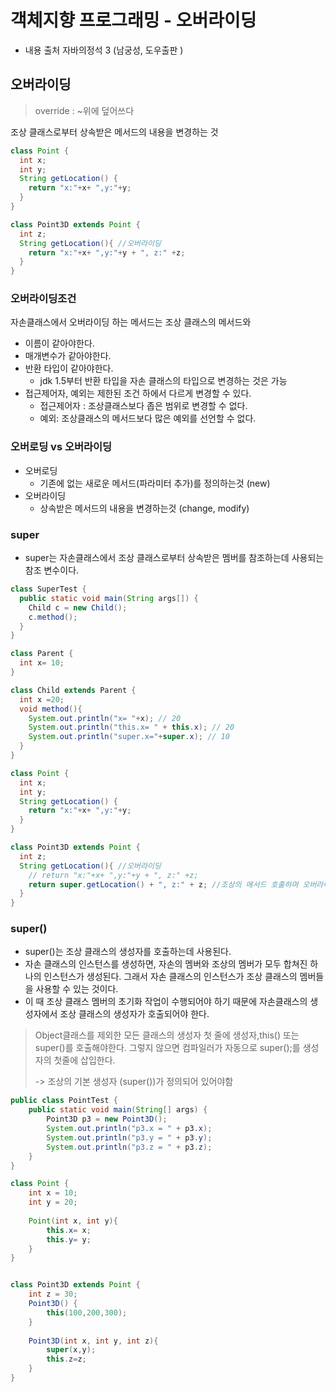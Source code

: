 # 객체지향 프로그래밍 - 오버라이딩

- 내용 출처 자바의정석 3 (남궁성, 도우출판 )

## 오버라이딩

> override : ~위에 덮어쓰다 

조상 클래스로부터 상속받은 메서드의 내용을 변경하는 것    



```java
class Point {
  int x;
  int y;
  String getLocation() {
    return "x:"+x+ ",y:"+y;
  }
}

class Point3D extends Point {
  int z;
  String getLocation(){ //오버라이딩 
    return "x:"+x+ ",y:"+y + ", z:" +z; 
  }
}
```



### 오버라이딩조건

자손클래스에서 오버라이딩 하는 메서드는 조상 클래스의 메서드와

- 이름이 같아야한다.
- 매개변수가 같아야한다.
- 반환 타입이 같아야한다. 
  -  jdk 1.5부터 반환 타입을 자손 클래스의 타입으로 변경하는 것은 가능 
- 접근제어자, 예외는 제한된 조건 하에서 다르게 변경할 수 있다.
  - 접근제어자 : 조상클래스보다 좁은 범위로 변경할 수 없다. 
  - 예외: 조상클래스의 메서드보다 많은 예외를 선언할 수 없다. 



### 오버로딩 vs 오버라이딩

- 오버로딩 
  - 기존에 없는 새로운 메서드(파라미터 추가)를 정의하는것 (new)
- 오버라이딩
  - 상속받은 메서드의 내용을 변경하는것 (change, modify)

### super

- super는 자손클래스에서 조상 클래스로부터 상속받은 멤버를 참조하는데 사용되는 참조 변수이다. 

```java
class SuperTest {
  public static void main(String args[]) {
    Child c = new Child();
    c.method();
  }
}

class Parent {
  int x= 10;
}

class Child extends Parent {
  int x =20;
  void method(){
    System.out.println("x= "+x); // 20
    System.out.println("this.x= " + this.x); // 20
    System.out.println("super.x="+super.x); // 10
  }
}
```

```java
class Point {
  int x;
  int y;
  String getLocation() {
    return "x:"+x+ ",y:"+y;
  }
}

class Point3D extends Point {
  int z;
  String getLocation(){ //오버라이딩 
    // return "x:"+x+ ",y:"+y + ", z:" +z; 
    return super.getLocation() + ", z:" + z; //조상의 메서드 호출하며 오버라이딩 
  }
}
```

### super()

- super()는 조상 클래스의 생성자를 호출하는데 사용된다. 
- 자손 클래스의 인스턴스를 생성하면, 자손의 멤버와 조상의 멤버가 모두 합쳐진 하나의 인스턴스가 생성된다. 그래서 자손 클래스의 인스턴스가 조상 클래스의 멤버들을 사용할 수 있는 것이다.
- 이 때 조상 클래스 멤버의 초기화 작업이 수행되어야 하기 때문에 자손클래스의 생성자에서 조상 클래스의 생성자가 호출되어야 한다.

> Object클래스를 제외한 모든 클래스의 생성자 첫 줄에 생성자,this() 또는 super()를 호출해야한다. 그렇지 않으면 컴파일러가 자동으로 super();를 생성자의 첫줄에 삽입한다. 
>
> -> 조상의 기본 생성자 (super())가 정의되어 있어야함

```java
public class PointTest {
    public static void main(String[] args) {
        Point3D p3 = new Point3D();
        System.out.println("p3.x = " + p3.x);
        System.out.println("p3.y = " + p3.y);
        System.out.println("p3.z = " + p3.z);
    }
}

class Point {
    int x = 10;
    int y = 20;
    
    Point(int x, int y){
        this.x= x;
        this.y= y;
    }
}


class Point3D extends Point {
    int z = 30;
    Point3D() {
        this(100,200,300);
    }
    
    Point3D(int x, int y, int z){
        super(x,y);
        this.z=z;
    }
}
```

